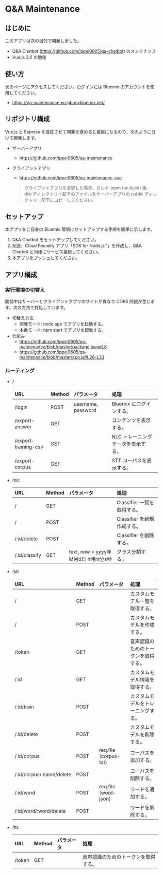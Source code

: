 # Q&A Maintenance

## はじめに
このアプリは次の目的で開発しました。
* Q&A Chatbot (https://github.com/ippei0605/qa-chatbot) のメンテナンス
* Vue.js 2.0 の勉強

## 使い方
次のページにアクセスしてください。ログインには Bluemix のアカウントを使用してください。
* https://qa-maintenance.eu-gb.mybluemix.net/

## リポジトリ構成
Vue.js と Express を混在させて開発を進めると複雑になるので、次のように分けて開発します。
* サーバーアプリ
    - https://github.com/ippei0605/qa-maintenance
* クライアントアプリ
    - https://github.com/ippei0605/qa-maintenance-vue

    > クライアントアプリを変更した場合、ビルド (npm run build) 後、dist ディレクトリー配下のファイルをサーバーアプリの public ディレクトリー配下にコピーしてください。
    
## セットアップ
本アプリをご自身の Bluemix 環境にセットアップする手順を簡単に示します。

1. Q&A Chatbot をセットアップしてください。
1. 別途、Cloud Foundry アプリ「SDK for Node.js™」を作成し、Q&A Chatbot と同様にサービス接続してください。
1. 本アプリをプッシュしてください。

## アプリ構成

### 実行環境の切替え
開発中はサーバーとクライアントアプリのサイトが異なり CORS 問題が生じます。次の方法で対処しています。
* 切替え方法
    - 開発モード: node app でアプリを起動する。
    - 本番モード: npm start でアプリを起動する。
* 仕組み
    - https://github.com/ippei0605/qa-maintenance/blob/master/package.json#L8
    - https://github.com/ippei0605/qa-maintenance/blob/master/app.js#L26-L33

### ルーティング
* /

    | URL                      | Method | パラメータ             | 処理           　               |
    | :----------------------- | :----- | :-------------------- |:------------------------------ |
    | /login                   | POST   | username, password    | Bluemix にログインする。         |
    | /export-answer           | GET    |                       | コンテンツを表示する。            |
    | /export-training-csv     | GET    |                       | NLC トレーニングデータを表示する。 |
    | /export-corpus           | GET    |                       | STT コーパスを表示する。          |

* /nlc

    | URL                      | Method | パラメータ                        | 処理           　               |
    | :----------------------- | :----- | :------------------------------- |:------------------------------ |
    | /                        | GET    |                                  | Classifier 一覧を取得する。      |
    | /                        | POST   |                                  | Classifier を新規作成する。      |
    | /:id/delete              | POST   |                                  | Classifier を削除する。         |
    | /:id/classify            | GET    | text, now = yyyy年M月d日 h時m分s秒 | クラス分類する。                 |

* /stt

    | URL                      | Method | パラメータ             | 処理           　               |
    | :----------------------- | :----- | :-------------------- |:------------------------------ |
    | /                        | GET    |                       | カスタムモデル一覧を取得する。     |
    | /                        | POST   |                       | カスタムモデルを作成する。        |
    | /token                   | GET    |                       | 音声認識のためのトークンを取得する。|
    | /:id                     | GET    |                       | カスタムモデル情報を取得する。     |
    | /:id/train               | POST   |                       | カスタムモデルをトレーニングする。 |
    | /:id/delete              | POST   |                       | カスタムモデルを削除する。        |
    | /:id/corpus              | POST   | req.file (corpus-txt) | コーパスを追加する。             |
    | /:id/corpus/:name/delete | POST   |                       | コーパスを削除する。             |
    | /:id/word                | POST   | req.file (word-json)  | ワードを追加する。               |
    | /:id/word/:word/delete   | POST   |                       | ワードを削除する。               |

* /tts

    | URL                      | Method | パラメータ             | 処理           　               |
    | :----------------------- | :----- | :-------------------- |:------------------------------ |
    | /token                   | GET    |                       | 音声認識のためのトークンを取得する。|

